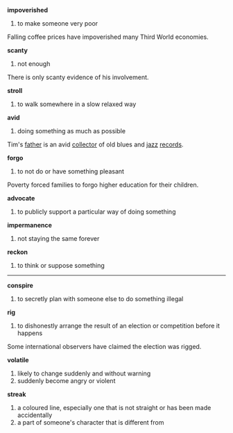 **impoverished**
1. to make someone very poor

Falling coffee prices have impoverished many Third World economies.

**scanty**
1. not enough

There is only scanty evidence of his involvement.

**stroll**
1. to walk somewhere in a slow relaxed way

**avid**
1. doing something as much as possible

Tim's [father](https://www.ldoceonline.com/dictionary/father "father") is an avid [collector](https://www.ldoceonline.com/dictionary/collector "collector") of old blues and [jazz](https://www.ldoceonline.com/dictionary/jazz "jazz") [records](https://www.ldoceonline.com/dictionary/record "record").

**forgo**
1. to not do or have something pleasant

Poverty forced families to forgo higher education for their children.

**advocate**
1. to publicly support a particular way of doing something

**impermanence**
1. not staying the same forever

**reckon**
1. to think or suppose something

---
**conspire**
1. to secretly plan with someone else to do something illegal

**rig**
1. to dishonestly arrange the result of an election or competition before it happens

Some international observers have claimed the election was rigged.

**volatile**
1. likely to change suddenly and without warning
2. suddenly become angry or violent

**streak**
1. a coloured line, especially one that is not straight or has been made accidentally
2. a part of someone's character that is different from